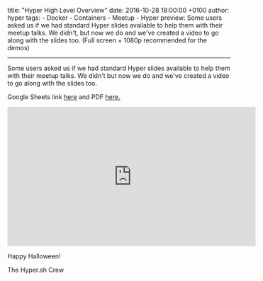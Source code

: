 title: "Hyper High Level Overview"
date: 2016-10-28 18:00:00 +0100
author: hyper
tags:
    - Docker
    - Containers
    - Meetup
    - Hyper
preview: Some users asked us if we had standard Hyper slides available to help them with their meetup talks. We didn't, but now we do and we've created a video to go along with the slides too. (Full screen + 1080p recommended for the demos)

---

Some users asked us if we had standard Hyper slides available to help them with their meetup talks. We didn't but now we do and we've created a video to go along with the slides too.

Google Sheets link [here](https://docs.google.com/presentation/d/1duEP0UPTrUL17FaFLRsvYIz1tQ7LhvCCviU4nng8C08/edit?usp=sharing) and PDF [here.](images/hyper_highlevel_overview.pdf)

<iframe width="560" height="315" src="https://www.youtube.com/embed/JCldsRNuGkc" frameborder="0" allowfullscreen></iframe>

Happy Halloween!

The Hyper.sh Crew
